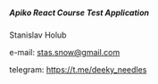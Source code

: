 ##### Apiko React Course Test Application

Stanislav Holub

e-mail: stas.snow@gmail.com

telegram: https://t.me/deeky_needles
